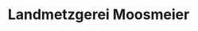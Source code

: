 ---
title: "Landmetzgerei Moosmeier"
url: /muenchsteinach/landmetzgerei-moosmeier/
shop: Metzgerei
---